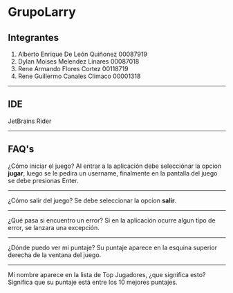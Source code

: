 ﻿# GrupoLarry 
## Integrantes
1. Alberto Enrique De León Quiñonez 00087919
2. Dylan Moises Melendez Linares 00087018
3. Rene Armando Flores Cortez 00118719 
4. Rene Guillermo Canales Climaco 00001318
___
## IDE
JetBrains Rider
___
## FAQ's
¿Cómo iniciar el juego?
Al entrar a la aplicación debe selecciónar la opcion **jugar**, luego se le pedira un username,
finalmente en la pantalla del juego se debe presionas Enter. 
___
¿Cómo salir del juego?
Se debe seleccionar la opcion **salir**.
___
¿Qué pasa si encuentro un error?
Si en la aplicación ocurre algun tipo de error, se lanzara una excepción.
___
¿Dónde puedo ver mi puntaje?
Su puntaje aparece en la esquina superior derecha de la ventana del juego.
___
Mi nombre aparece en la lista de Top Jugadores, ¿que significa esto?
Significa que su puntaje está entre los 10 mejores puntajes.